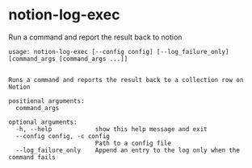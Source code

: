 # notion-log-exec

Run a command and report the result back to notion

```
usage: notion-log-exec [--config config] [--log_failure_only]  [command_args [command_args ...]]


Runs a command and reports the result back to a collection row on Notion

positional arguments:
  command_args

optional arguments:
  -h, --help            show this help message and exit
  --config config, -c config
                        Path to a config file
  --log_failure_only    Append an entry to the log only when the command fails
```
